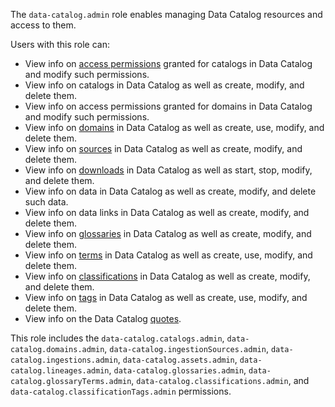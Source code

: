 The `data-catalog.admin` role enables managing Data Catalog resources and access to them.

Users with this role can:
* View info on [access permissions](../../iam/concepts/access-control/index.md) granted for catalogs in Data Catalog and modify such permissions.
* View info on catalogs in Data Catalog as well as create, modify, and delete them.
* View info on access permissions granted for domains in Data Catalog and modify such permissions.
* View info on [domains](../../iam/concepts/access-control/index.md) in Data Catalog as well as create, use, modify, and delete them.
* View info on [sources](../../iam/concepts/access-control/index.md) in Data Catalog as well as create, modify, and delete them.
* View info on [downloads](../../iam/concepts/access-control/index.md) in Data Catalog as well as start, stop, modify, and delete them.
* View info on data in Data Catalog as well as create, modify, and delete such data.
* View info on data links in Data Catalog as well as create, modify, and delete them.
* View info on [glossaries](../../iam/concepts/access-control/index.md) in Data Catalog as well as create, modify, and delete them.
* View info on [terms](../../iam/concepts/access-control/index.md) in Data Catalog as well as create, use, modify, and delete them.
* View info on [classifications](../../iam/concepts/access-control/index.md) in Data Catalog as well as create, modify, and delete them.
* View info on [tags](../../iam/concepts/access-control/index.md) in Data Catalog as well as create, use, modify, and delete them.
* View info on the Data Catalog [quotes](../../metadata-hub/concepts/limits.md#data-catalog-quota).

This role includes the `data-catalog.catalogs.admin`, `data-catalog.domains.admin`, `data-catalog.ingestionSources.admin`, `data-catalog.ingestions.admin`, `data-catalog.assets.admin`, `data-catalog.lineages.admin`, `data-catalog.glossaries.admin`, `data-catalog.glossaryTerms.admin`, `data-catalog.classifications.admin`, and `data-catalog.classificationTags.admin` permissions.
